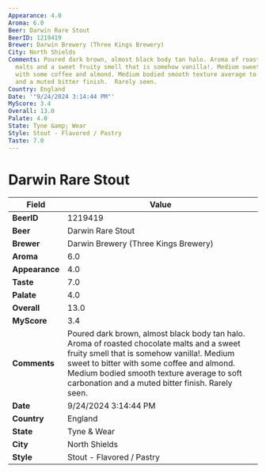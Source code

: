 ```yaml
---
Appearance: 4.0
Aroma: 6.0
Beer: Darwin Rare Stout
BeerID: 1219419
Brewer: Darwin Brewery (Three Kings Brewery)
City: North Shields
Comments: Poured dark brown, almost black body tan halo. Aroma of roasted chocolate
  malts and a sweet fruity smell that is somehow vanilla!. Medium sweet to bitter
  with some coffee and almond. Medium bodied smooth texture average to soft carbonation
  and a muted bitter finish.  Rarely seen.
Country: England
Date: '"9/24/2024 3:14:44 PM"'
MyScore: 3.4
Overall: 13.0
Palate: 4.0
State: Tyne &amp; Wear
Style: Stout - Flavored / Pastry
Taste: 7.0
---
```


# Darwin Rare Stout

| Field         | Value |
|---------------|-------|
| **BeerID** | 1219419 |
| **Beer** | Darwin Rare Stout |
| **Brewer** | Darwin Brewery (Three Kings Brewery) |
| **Aroma** | 6.0 |
| **Appearance** | 4.0 |
| **Taste** | 7.0 |
| **Palate** | 4.0 |
| **Overall** | 13.0 |
| **MyScore** | 3.4 |
| **Comments** | Poured dark brown, almost black body tan halo. Aroma of roasted chocolate malts and a sweet fruity smell that is somehow vanilla!. Medium sweet to bitter with some coffee and almond. Medium bodied smooth texture average to soft carbonation and a muted bitter finish.  Rarely seen. |
| **Date** | 9/24/2024 3:14:44 PM |
| **Country** | England |
| **State** | Tyne &amp; Wear |
| **City** | North Shields |
| **Style** | Stout - Flavored / Pastry |

